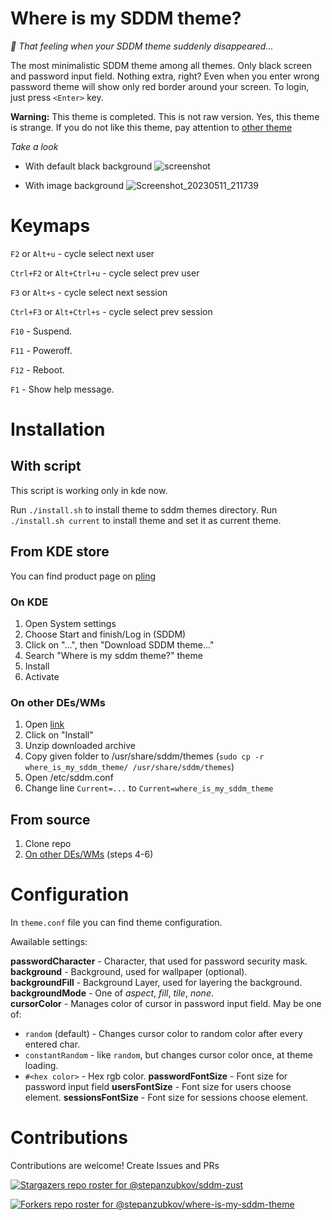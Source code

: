 # Where is my SDDM theme?
*:eyes: That feeling when your SDDM theme suddenly disappeared...*

The most minimalistic SDDM theme among all themes. Only black screen and password input field. Nothing extra, right? Even when you enter wrong password theme will show only red border around your screen. To login, just press `<Enter>` key.

**Warning:** This theme is completed. This is not raw version. Yes, this theme is strange. If you do not like this theme, pay attention to [other theme](https://github.com/stepanzubkov/sddm-zust)

*Take a look*

- With default black background
![screenshot](https://github.com/stepanzubkov/where-is-my-sddm-theme/blob/main/where_is_my_sddm_theme/screenshot.png?raw=true)

- With image background
![Screenshot_20230511_211739](https://github.com/raihanadf/where-is-my-sddm/assets/83695097/36880c07-c4d2-4056-b3b3-243b4043f475)

# Keymaps

`F2` or `Alt+u` - cycle select next user

`Ctrl+F2` or `Alt+Ctrl+u` - cycle select prev user

`F3` or `Alt+s` - cycle select next session

`Ctrl+F3` or `Alt+Ctrl+s` - cycle select prev session

`F10` - Suspend.

`F11` - Poweroff.

`F12` - Reboot.

`F1` - Show help message.

# Installation

## With script

This script is working only in kde now.

Run `./install.sh` to install theme to sddm themes directory.
Run `./install.sh current` to install theme and set it as current theme.

## From KDE store
You can find product page on [pling](https://www.pling.com/p/2011322/)
### On KDE
1. Open System settings
2. Choose Start and finish/Log in (SDDM)
3. Click on "...", then "Download SDDM theme..."
4. Search "Where is my sddm theme?" theme
5. Install
6. Activate

### On other DEs/WMs
1. Open [link](https://www.pling.com/p/2011322/)
2. Click on "Install"
3. Unzip downloaded archive
4. Copy given folder to /usr/share/sddm/themes (`sudo cp -r where_is_my_sddm_theme/ /usr/share/sddm/themes`)
5. Open /etc/sddm.conf
6. Change line `Current=...` to `Current=where_is_my_sddm_theme`

## From source
1. Clone repo
2. [On other DEs/WMs](#on-other-deswms) (steps 4-6)

# Configuration
In `theme.conf` file you can find theme configuration.

Awailable settings:

**passwordCharacter** - Character, that used for password security mask. <br>
**background** - Background, used for wallpaper (optional). <br>
**backgroundFill** - Background Layer, used for layering the background. <br>
**backgroundMode** - One of *aspect*, *fill*, *tile*, *none*. <br>
**cursorColor** - Manages color of cursor in password input field. May be one of:
 - `random` (default) - Changes cursor color to random color after every entered char.
 - `constantRandom` - like `random`, but changes cursor color once, at theme loading.
 - `#<hex color>` - Hex rgb color.
 **passwordFontSize** - Font size for password input field
 **usersFontSize** - Font size for users choose element.
 **sessionsFontSize** - Font size for sessions choose element.


# Contributions

Contributions are welcome! Create Issues and PRs

[![Stargazers repo roster for @stepanzubkov/sddm-zust](https://reporoster.com/stars/stepanzubkov/where-is-my-sddm-theme)](https://github.com/stepanzubkov/where-is-my-sddm-theme/stargazers)

[![Forkers repo roster for @stepanzubkov/where-is-my-sddm-theme](https://reporoster.com/forks/stepanzubkov/where-is-my-sddm-theme)](https://github.com/stepanzubkov/where-is-my-sddm-theme/network/members)

